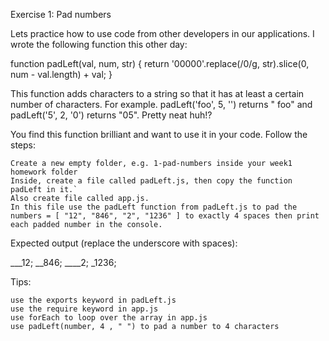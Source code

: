 Exercise 1: Pad numbers

Lets practice how to use code from other developers in our applications. I wrote the following function this other day:

function padLeft(val, num, str) {
	return '00000'.replace(/0/g, str).slice(0, num - val.length) + val;
}

This function adds characters to a string so that it has at least a certain number of characters. For example. padLeft('foo', 5, '') returns " foo" and padLeft('5', 2, '0') returns "05". Pretty neat huh!?

You find this function brilliant and want to use it in your code. Follow the steps:

    Create a new empty folder, e.g. 1-pad-numbers inside your week1 homework folder
    Inside, create a file called padLeft.js, then copy the function padLeft in it.`
    Also create file called app.js.
    In this file use the padLeft function from padLeft.js to pad the numbers = [ "12", "846", "2", "1236" ] to exactly 4 spaces then print each padded number in the console.

Expected output (replace the underscore with spaces):

___12;
__846;
____2;
_1236;

Tips:

    use the exports keyword in padLeft.js
    use the require keyword in app.js
    use forEach to loop over the array in app.js
    use padLeft(number, 4 , " ") to pad a number to 4 characters


